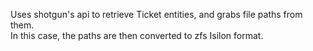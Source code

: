 Uses shotgun's api to retrieve Ticket entities, and grabs file paths from them.  
In this case, the paths are then converted to zfs Isilon format.  